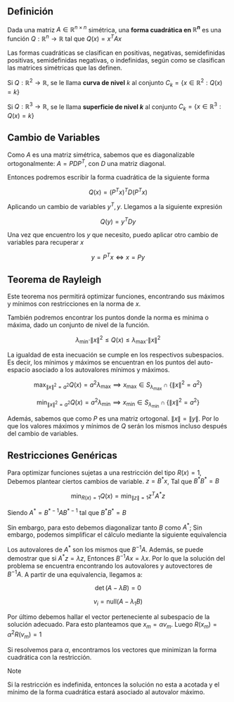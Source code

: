 ## Definición

Dada una matriz $A \in \mathbb{R}^{n \times n}$ simétrica, una **forma cuadrática en $\mathbb{R}^n$** es una función $Q: \mathbb{R}^n \to \mathbb{R}$ tal que $Q(x) = x^T Ax$

Las formas cuadráticas se clasifican en positivas, negativas, semidefinidas positivas, semidefinidas negativas, o indefinidas, según como se clasifican las matrices simétricas que las definen.

Si $Q: \mathbb{R}^2 \to \mathbb{R}$, se le llama **curva de nivel** $k$ al conjunto $C_k = \{x \in \mathbb{R}^2: Q(x) = k\}$

Si $Q: \mathbb{R}^3 \to \mathbb{R}$, se le llama **superficie de nivel $k$** al conjunto $C_k = \{x \in \mathbb{R}^3: Q(x) = k\}$

## Cambio de Variables

Como $A$ es una matriz simétrica, sabemos que es diagonalizable ortogonalmente: $A = PDP^T$, con $D$ una matriz diagonal.

Entonces podremos escribir la forma cuadrática de la siguiente forma

$$
Q(x) = (P^Tx)^T D (P^Tx)
$$

Aplicando un cambio de variables $y^T, y$. Llegamos a la siguiente expresión

$$
Q(y) = y^T D y
$$

Una vez que encuentro los $y$ que necesito, puedo aplicar otro cambio de variables para recuperar $x$

$$
y = P^Tx \iff x = Py
$$

## Teorema de Rayleigh

Este teorema nos permitirá optimizar funciones, encontrando sus máximos y mínimos con restricciones en la norma de $x$.

También podremos encontrar los puntos donde la norma es mínima o máxima, dado un conjunto de nivel de la función.

$$
\lambda_\text{min} \cdot \|x\|^2 \leq Q(x) \leq \lambda_\text{max} \cdot \|x\|^2
$$

La igualdad de esta inecuación se cumple en los respectivos subespacios. Es decir, los mínimos y máximos se encuentran en los puntos del auto-espacio asociado a los autovalores mínimos y máximos.

$$
\max_{\|x\|^2 = a^2}Q(x) = a^2 \lambda_{\text{max}} \implies x_\text{max} \in S_{\lambda_\text{max}} \cap \{\|x\|^2 = a^2\}
$$

$$
\min_{\|x\|^2 = a^2}Q(x) = a^2 \lambda_{\text{min}} \implies x_\text{min} \in S_{\lambda_\text{min}} \cap \{\|x\|^2 = a^2\}
$$

Además, sabemos que como $P$ es una matriz ortogonal. $\|x\| = \|y\|$. Por lo que los valores máximos y mínimos de $Q$ serán los mismos incluso después del cambio de variables.

## Restricciones Genéricas

Para optimizar funciones sujetas a una restricción del tipo $R(x) = 1$, Debemos plantear ciertos cambios de variable. $z = B^*x$, Tal que $B^* B^* = B$

$$
\min_{R(x) = 1} Q(x) = \min_{\|z\| = 1} z^T A^* z
$$

Siendo $A^* = B^{*-1} A B^{*-1}$ tal que $B^* B^* = B$

Sin embargo, para esto debemos diagonalizar tanto $B$ como $A^*$; Sin embargo, podemos simplificar el cálculo mediante la siguiente equivalencia

Los autovalores de $A^*$ son los mismos que $B^{-1}A$. Además, se puede demostrar que si $A^* z = \lambda z$, Entonces $B^{-1}A x = \lambda x$. Por lo que la solución del problema se encuentra encontrando los autovalores y autovectores de $B^{-1}A$. A partir de una equivalencia, llegamos a:

$$
\det(A - \lambda B) = 0
$$

$$
v_i = \text{null}(A - \lambda_1 B)
$$

Por último debemos hallar el vector perteneciente al subespacio de la solución adecuado. Para esto planteamos que $x_{m} = \alpha v_{m}$. Luego $R(x_m) = \alpha^2 R(v_m) = 1$

Si resolvemos para $\alpha$, encontramos los vectores que minimizan la forma cuadrática con la restricción.

> [!note]
> Si la restricción es indefinida, entonces la solución no esta a acotada y el mínimo de la forma cuadrática estará asociado al autovalor máximo.
